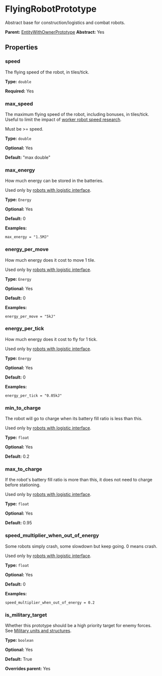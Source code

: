 # FlyingRobotPrototype

Abstract base for construction/logistics and combat robots.

**Parent:** [EntityWithOwnerPrototype](EntityWithOwnerPrototype.md)
**Abstract:** Yes

## Properties

### speed

The flying speed of the robot, in tiles/tick.

**Type:** `double`

**Required:** Yes

### max_speed

The maximum flying speed of the robot, including bonuses, in tiles/tick. Useful to limit the impact of [worker robot speed research](prototype:WorkerRobotSpeedModifier).

Must be >= speed.

**Type:** `double`

**Optional:** Yes

**Default:** "max double"

### max_energy

How much energy can be stored in the batteries.

Used only by [robots with logistic interface](prototype:RobotWithLogisticInterfacePrototype).

**Type:** `Energy`

**Optional:** Yes

**Default:** 0

**Examples:**

```
max_energy = "1.5MJ"
```

### energy_per_move

How much energy does it cost to move 1 tile.

Used only by [robots with logistic interface](prototype:RobotWithLogisticInterfacePrototype).

**Type:** `Energy`

**Optional:** Yes

**Default:** 0

**Examples:**

```
energy_per_move = "5kJ"
```

### energy_per_tick

How much energy does it cost to fly for 1 tick.

Used only by [robots with logistic interface](prototype:RobotWithLogisticInterfacePrototype).

**Type:** `Energy`

**Optional:** Yes

**Default:** 0

**Examples:**

```
energy_per_tick = "0.05kJ"
```

### min_to_charge

The robot will go to charge when its battery fill ratio is less than this.

Used only by [robots with logistic interface](prototype:RobotWithLogisticInterfacePrototype).

**Type:** `float`

**Optional:** Yes

**Default:** 0.2

### max_to_charge

If the robot's battery fill ratio is more than this, it does not need to charge before stationing.

Used only by [robots with logistic interface](prototype:RobotWithLogisticInterfacePrototype).

**Type:** `float`

**Optional:** Yes

**Default:** 0.95

### speed_multiplier_when_out_of_energy

Some robots simply crash, some slowdown but keep going. 0 means crash.

Used only by [robots with logistic interface](prototype:RobotWithLogisticInterfacePrototype).

**Type:** `float`

**Optional:** Yes

**Default:** 0

**Examples:**

```
speed_multiplier_when_out_of_energy = 0.2
```

### is_military_target

Whether this prototype should be a high priority target for enemy forces. See [Military units and structures](https://wiki.factorio.com/Military_units_and_structures).

**Type:** `boolean`

**Optional:** Yes

**Default:** True

**Overrides parent:** Yes

